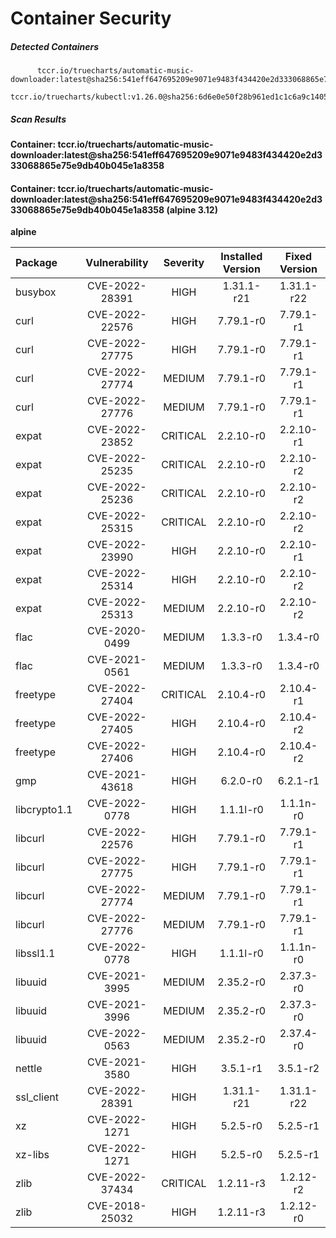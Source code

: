 # Container Security

##### Detected Containers

          tccr.io/truecharts/automatic-music-downloader:latest@sha256:541eff647695209e9071e9483f434420e2d333068865e75e9db40b045e1a8358
          tccr.io/truecharts/kubectl:v1.26.0@sha256:6d6e0e50f28b961ed1c1c6a9c140553238641591fbdc9ac7c1a348636f78c552

##### Scan Results

**Container: tccr.io/truecharts/automatic-music-downloader:latest@sha256:541eff647695209e9071e9483f434420e2d333068865e75e9db40b045e1a8358**

#### Container: tccr.io/truecharts/automatic-music-downloader:latest@sha256:541eff647695209e9071e9483f434420e2d333068865e75e9db40b045e1a8358 (alpine 3.12)
    

**alpine**

      
| Package         |    Vulnerability   |   Severity  |  Installed Version | Fixed Version |
|:----------------|:------------------:|:-----------:|:------------------:|:-------------:|
| busybox         |    CVE-2022-28391   |   HIGH  |  1.31.1-r21 | 1.31.1-r22 |
| curl         |    CVE-2022-22576   |   HIGH  |  7.79.1-r0 | 7.79.1-r1 |
| curl         |    CVE-2022-27775   |   HIGH  |  7.79.1-r0 | 7.79.1-r1 |
| curl         |    CVE-2022-27774   |   MEDIUM  |  7.79.1-r0 | 7.79.1-r1 |
| curl         |    CVE-2022-27776   |   MEDIUM  |  7.79.1-r0 | 7.79.1-r1 |
| expat         |    CVE-2022-23852   |   CRITICAL  |  2.2.10-r0 | 2.2.10-r1 |
| expat         |    CVE-2022-25235   |   CRITICAL  |  2.2.10-r0 | 2.2.10-r2 |
| expat         |    CVE-2022-25236   |   CRITICAL  |  2.2.10-r0 | 2.2.10-r2 |
| expat         |    CVE-2022-25315   |   CRITICAL  |  2.2.10-r0 | 2.2.10-r2 |
| expat         |    CVE-2022-23990   |   HIGH  |  2.2.10-r0 | 2.2.10-r1 |
| expat         |    CVE-2022-25314   |   HIGH  |  2.2.10-r0 | 2.2.10-r2 |
| expat         |    CVE-2022-25313   |   MEDIUM  |  2.2.10-r0 | 2.2.10-r2 |
| flac         |    CVE-2020-0499   |   MEDIUM  |  1.3.3-r0 | 1.3.4-r0 |
| flac         |    CVE-2021-0561   |   MEDIUM  |  1.3.3-r0 | 1.3.4-r0 |
| freetype         |    CVE-2022-27404   |   CRITICAL  |  2.10.4-r0 | 2.10.4-r1 |
| freetype         |    CVE-2022-27405   |   HIGH  |  2.10.4-r0 | 2.10.4-r2 |
| freetype         |    CVE-2022-27406   |   HIGH  |  2.10.4-r0 | 2.10.4-r2 |
| gmp         |    CVE-2021-43618   |   HIGH  |  6.2.0-r0 | 6.2.1-r1 |
| libcrypto1.1         |    CVE-2022-0778   |   HIGH  |  1.1.1l-r0 | 1.1.1n-r0 |
| libcurl         |    CVE-2022-22576   |   HIGH  |  7.79.1-r0 | 7.79.1-r1 |
| libcurl         |    CVE-2022-27775   |   HIGH  |  7.79.1-r0 | 7.79.1-r1 |
| libcurl         |    CVE-2022-27774   |   MEDIUM  |  7.79.1-r0 | 7.79.1-r1 |
| libcurl         |    CVE-2022-27776   |   MEDIUM  |  7.79.1-r0 | 7.79.1-r1 |
| libssl1.1         |    CVE-2022-0778   |   HIGH  |  1.1.1l-r0 | 1.1.1n-r0 |
| libuuid         |    CVE-2021-3995   |   MEDIUM  |  2.35.2-r0 | 2.37.3-r0 |
| libuuid         |    CVE-2021-3996   |   MEDIUM  |  2.35.2-r0 | 2.37.3-r0 |
| libuuid         |    CVE-2022-0563   |   MEDIUM  |  2.35.2-r0 | 2.37.4-r0 |
| nettle         |    CVE-2021-3580   |   HIGH  |  3.5.1-r1 | 3.5.1-r2 |
| ssl_client         |    CVE-2022-28391   |   HIGH  |  1.31.1-r21 | 1.31.1-r22 |
| xz         |    CVE-2022-1271   |   HIGH  |  5.2.5-r0 | 5.2.5-r1 |
| xz-libs         |    CVE-2022-1271   |   HIGH  |  5.2.5-r0 | 5.2.5-r1 |
| zlib         |    CVE-2022-37434   |   CRITICAL  |  1.2.11-r3 | 1.2.12-r2 |
| zlib         |    CVE-2018-25032   |   HIGH  |  1.2.11-r3 | 1.2.12-r0 |

